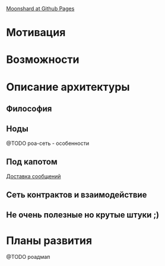 
[Moonshard at Github Pages ](https://moonshrd.github.io/42/)


# Мотивация

# Возможности


# Описание архитектуры
## Философия 

## Ноды
@TODO poa-сеть - особенности 

## Под капотом
[Доставка сообщений](/messages_delivery.md)

## Сеть контрактов и взаимодействие

## Не очень полезные но крутые штуки ;)


# Планы развития 
@TODO роадмап




